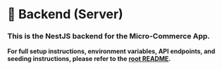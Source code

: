 # 🧱 Backend (Server)

### This is the NestJS backend for the Micro-Commerce App.

**For full setup instructions, environment variables, API endpoints, and seeding instructions, please refer to the [root README](../README.md).**

